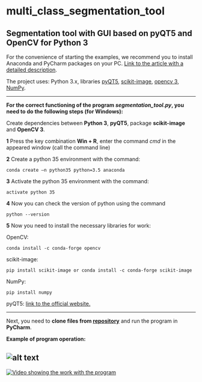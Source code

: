 # multi_class_segmentation_tool
## Segmentation tool with GUI based on pyQT5 and OpenCV for Python 3

For the convenience of starting the examples, we recommend you to install Anaconda and PyCharm packages on your PC.
[Link to the article with a detailed description](https://medium.com/@GalarnykMichael/install-python-on-windows-anaconda-c63c7c3d1444).

The project uses: Python 3.х, libraries [pyQT5](https://stackoverflow.com/questions/16846501/how-to-install-pyqt5-on-windows), [scikit-image](http://scikit-image.org), [opencv 3](https://opencv.org/opencv-3-0.html), [NumPy](https://pypi.org/project/numpy/).

--------------------------------------

**For the correct functioning of the program _segmentation_tool.py_, you need to do the following steps (for Windows):**

Create dependencies between **Python 3**, **pyQT5**, package **scikit-image** and **OpenCV 3**.

**1** Press the key combination **Win + R**, enter the command _cmd_ in the appeared window (call the command line)

**2** Create a python 35 environment with the command:  

	conda create –n python35 python=3.5 anaconda
    
**3** Activate the python 35 environment with the command:

	activate python 35

**4** Now you can check the version of python using the command 

	python --version

**5** Now you need to install the necessary libraries for work:

OpenCV:

	conda install -c conda-forge opencv

scikit-image:

	pip install scikit-image or conda install -c conda-forge scikit-image

NumPy:

	pip install numpy

pyQT5: [link to the official website.](https://riverbankcomputing.com/software/pyqt/download5)

------------------------------------------------------------------------

Next, you need to **clone files from [repository](https://github.com/yuddim/multi_class_segmentation_tool)** and run the program in 
**PyCharm**. 

**Example of program operation:**

![alt text](1.jpg)
----------------------------------

[![Video showing the work with the program](http://img.youtube.com/vi/bjM5I21gQFw/0.jpg)](http://www.youtube.com/watch?v=bjM5I21gQFw "Segmentation tool")
